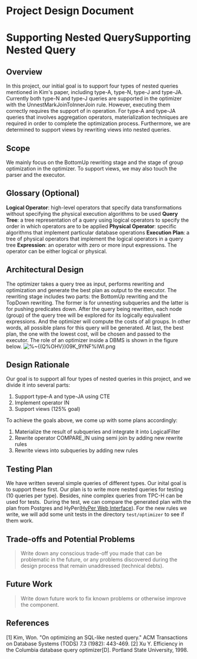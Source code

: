 # Project Design Document

# Supporting Nested QuerySupporting Nested Query


## Overview
In this project, our initial goal is to support four types of nested queries mentioned in Kim's paper, including type-A, type-N, type-J and type-JA. Currently both type-N and type-J queries are supported in the optimizer with the UnnestMarkJoinToInnerJoin rule. However, executing them correctly requires the support of in operation. For  type-A and type-JA queries that involves aggregation operators, materialization techniques are required in order to complete the optimization process. Furthermore, we are determined to support views by rewriting views into nested queries.


## Scope
We mainly focus on the BottomUp rewriting stage and the stage of group optimization in the optimizer. To support views, we may also touch the parser and the executor.


## Glossary (Optional)


**Logical Operator**: high-level operators that specify data transformations without specifying the physical execution algorithms to be used
**Query Tree**: a tree representation of a query using logical operators to specify the order in which operators are to be applied
**Physical Operator**: specific algorithms that implement particular database operations
**Execution Plan**: a tree of physical operators that implement the logical operators in a query tree
**Expression**: an operator with zero or more input expressions. The operator can be either logical or physical.


## Architectural Design
The optimizer takes a query tree as input, performs rewriting and optimization and generate the best plan as output to the executor. The rewriting stage includes two parts: the BottomUp rewriting and the TopDown rewriting. The former is for unnesting subqueries and the latter is for pushing predicates down. After the query being rewritten, each node (group) of the query tree  will be explored for its logically equivallent expressions. And the optimizer will compute the costs of all groups. In other words, all possible plans for this query will be generated. At last, the best plan, the one with the lowest cost, will be chosen and passed to the executor.
The role of an optimizer inside a DBMS is shown in the figure below.
![%~{(Q%OHV})09K_9YNF%IWI.png](https://cdn.nlark.com/yuque/0/2020/png/350676/1586317785565-3e0de603-8a58-4c68-830b-0dd8d0ae43e3.png#align=left&display=inline&height=316&name=%25~%7B%28Q%25OHV%7D%2909K_9YNF%25IWI.png&originHeight=316&originWidth=592&size=23039&status=done&style=none&width=592)


## Design Rationale
Our goal is to support all four types of nested queries in this project, and we divide it into several parts:

1. Support type-A and type-JA using CTE
1. Implement operator IN
1. Support views (125% goal)

To achieve the goals above, we come up with some plans accordingly:

1. Materialize the result of subqueries and integrate it into LogicalFilter
1. Rewrite operator COMPARE_IN using semi join by adding new rewrite rules
1. Rewrite views into subqueries by adding new rules



## Testing Plan
We have written several simple queries of different types. Our inital goal is to support these first.
Our plan is to write more nested queries for testing (10 queries per type).
Besides, nine complex queries from TPC-H can be used for tests. 
During the test, we can compare the generated plan with the plan from Postgres and HyPer([HyPer Web Interface](https://hyper-db.de/interface.html#)).
For the new rules we write, we will add some unit tests in the directory `test/optimizer` to see if them work.


## Trade-offs and Potential Problems


> Write down any conscious trade-off you made that can be problematic in the future, or any problems discovered during the design process that remain unaddressed (technical debts).



## Future Work


> Write down future work to fix known problems or otherwise improve the component.



## References
[1] Kim, Won. "On optimizing an SQL-like nested query." ACM Transactions on Database Systems (TODS) 7.3 (1982): 443-469.
[2] Xu Y. Efficiency in the Columbia database query optimizer[D]. Portland State University, 1998.
